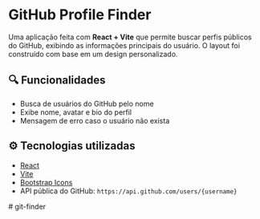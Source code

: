 # GitHub Profile Finder

Uma aplicação feita com **React + Vite** que permite buscar perfis públicos do GitHub, exibindo as informações principais do usuário. O layout foi construído com base em um design personalizado.

## 🔍 Funcionalidades

- Busca de usuários do GitHub pelo nome
- Exibe nome, avatar e bio do perfil
- Mensagem de erro caso o usuário não exista


## ⚙️ Tecnologias utilizadas

- [React](https://reactjs.org/)
- [Vite](https://vitejs.dev/)
- [Bootstrap Icons](https://icons.getbootstrap.com/)
- API pública do GitHub: `https://api.github.com/users/{username}`


#   g i t - f i n d e r  
 
